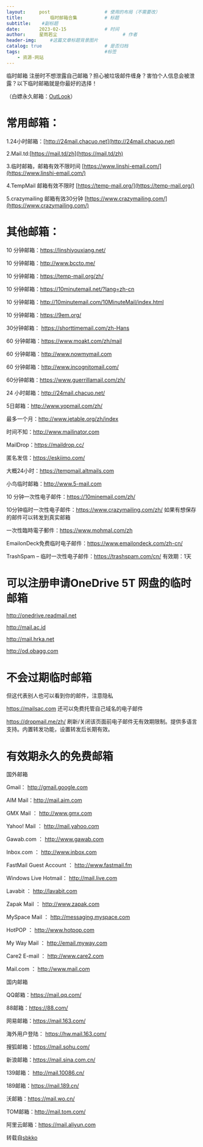 ```yaml
---
layout:     post   				    # 使用的布局（不需要改）
title:       	临时邮箱合集			# 标题 
subtitle:    #副标题
date:       2023-02-15 				# 时间
author:     星雨若尘 						# 作者
header-img:  	#这篇文章标题背景图片
catalog: true 						# 是否归档
tags:								#标签
    - 资源-网站
---
```

临时邮箱
注册时不想泄露自己邮箱？担心被垃圾邮件缠身？害怕个人信息会被泄露？以下临时邮箱就是你最好的选择！

（白嫖永久邮箱：[OutLook](http://xyrct301.github.io/2022/12/05/%E6%95%99%E4%BD%A0%E7%99%BD%E5%AB%96%E4%B8%80%E4%B8%AA%E9%82%AE%E7%AE%B1/)）

# 常用邮箱：

1.24小时邮箱：[http://24mail.chacuo.net](http://24mail.chacuo.net)

2.Mail.td:[https://mail.td/zh](https://mail.td/zh)

3.临时邮箱，邮箱有效不限时间 [https://www.linshi-email.com/](https://www.linshi-email.com/)

4.TempMail 邮箱有效不限时 [https://temp-mail.org/](https://temp-mail.org/)

5.crazymailing 邮箱有效30分钟 [https://www.crazymailing.com/](https://www.crazymailing.com/)

# 其他邮箱：

10 分钟邮箱：https://linshiyouxiang.net/

10 分钟邮箱：http://www.bccto.me/

10 分钟邮箱：https://temp-mail.org/zh/

10 分钟邮箱：https://10minutemail.net/?lang=zh-cn

10 分钟邮箱：http://10minutemail.com/10MinuteMail/index.html

10 分钟邮箱：https://9em.org/

30分钟邮箱： https://shorttimemail.com/zh-Hans

60 分钟邮箱：https://www.moakt.com/zh/mail

60 分钟邮箱：http://www.nowmymail.com

60 分钟邮箱：http://www.incognitomail.com/

60分钟邮箱：https://www.guerrillamail.com/zh/

24 小时邮箱：http://24mail.chacuo.net/

5日邮箱：http://www.yopmail.com/zh/

最多一个月：http://www.jetable.org/zh/index

时间不知：http://www.mailinator.com

MailDrop：https://maildrop.cc/

匿名发信：https://eskiimo.com/

大概24小时：https://tempmail.altmails.com

小鸟临时邮箱：http://www.5-mail.com

10 分钟一次性电子邮件：https://10minemail.com/zh/

10分钟临时一次性电子邮件：https://www.crazymailing.com/zh/ 如果有想保存的邮件可以转发到真实邮箱

一次性臨時電子郵件：https://www.mohmal.com/zh

EmailonDeck免费临时电子邮件：https://www.emailondeck.com/zh-cn/

TrashSpam – 临时一次性电子邮件：https://trashspam.com/cn/ 有效期：1天


# 可以注册申请OneDrive 5T 网盘的临时邮箱

http://onedrive.readmail.net

http://mail.ac.id

http://mail.hrka.net

http://od.obagg.com

# 不会过期临时邮箱

但这代表别人也可以看到你的邮件，注意隐私

https://mailsac.com 还可以免费托管自己域名的电子邮件

https://dropmail.me/zh/ 刷新/关闭该页面前电子邮件无有效期限制。提供多语言支持。内置转发功能，设置转发后长期有效。

# 有效期永久的免费邮箱

国外邮箱

Gmail： http://gmail.google.com

AIM Mail：http://mail.aim.com

GMX Mail ： http://www.gmx.com

Yahoo! Mail ： http://mail.yahoo.com

Gawab.com ： http://www.gawab.com

Inbox.com ： http://www.inbox.com

FastMail Guest Account ： http://www.fastmail.fm

Windows Live Hotmail： http://mail.live.com

Lavabit ：  http://lavabit.com

Zapak Mail ： http://www.zapak.com

MySpace Mail ： http://messaging.myspace.com

HotPOP ：  http://www.hotpop.com

My Way Mail ： http://email.myway.com

Care2 E-mail ： http://www.care2.com

Mail.com ： http://www.mail.com

国内邮箱

QQ邮箱：https://mail.qq.com/

88邮箱：https://88.com/

网易邮箱：https://mail.163.com/

海外用户登陆： https://hw.mail.163.com/

搜狐邮箱：https://mail.sohu.com/

新浪邮箱：https://mail.sina.com.cn/

139邮箱： http://mail.10086.cn/

189邮箱：https://mail.189.cn/

沃邮箱：https://mail.wo.cn/

TOM邮箱：http://mail.tom.com/

阿里云邮箱：https://mail.aliyun.com



转载自[sbkko](https://www.sbkko.com/ganhuo-794.html)
